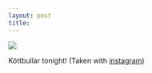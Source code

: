 ```yaml
---
layout: post
title: 
---
```


<a href="http://instagr.am/p/CX5Mn/"><img src="/tumblr_files/tumblr_libvhrtjvB1qzoid4o1_500.jpg"/></a><br/><p>Köttbullar tonight! (Taken with <a href="http://instagr.am">instagram</a>)</p>
